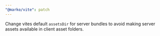 ```yaml
---
"@marko/vite": patch
---
```


Change vites default `assetsDir` for server bundles to avoid making server assets available in client asset folders.
